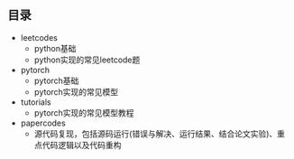 ## 目录
- leetcodes
    - python基础
    - python实现的常见leetcode题
- pytorch
    - pytorch基础
    - pytorch实现的常见模型
- tutorials
    - pytorch实现的常见模型教程
- papercodes
    - 源代码复现，包括源码运行(错误与解决、运行结果、结合论文实验)、重点代码逻辑以及代码重构
